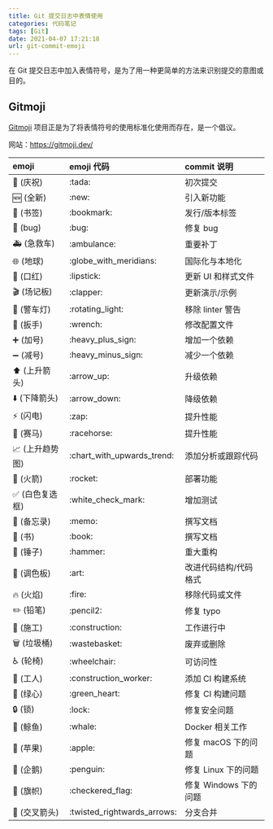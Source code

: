 ```yaml
---
title: Git 提交日志中表情使用
categories: 代码笔记
tags: [Git]
date: 2021-04-07 17:21:18
url: git-commit-emoji
---
```


在 Git 提交日志中加入表情符号，是为了用一种更简单的方法来识别提交的意图或目的。

<!--more-->

## Gitmoji

[Gitmoji](https://github.com/carloscuesta/gitmoji) 项目正是为了将表情符号的使用标准化使用而存在，是一个倡议。

网站：https://gitmoji.dev/

emoji                                   | emoji 代码                   | commit 说明
:--------                               | :--------                    | :--------
:tada: (庆祝)                           | \:tada\:                    | 初次提交
:new: (全新)                            | \:new\:                      | 引入新功能
:bookmark: (书签)                       | \:bookmark\:                 | 发行/版本标签
:bug: (bug)                             | \:bug\:                      | 修复 bug
:ambulance: (急救车)                    | \:ambulance\:                | 重要补丁
:globe_with_meridians: (地球)           | \:globe_with_meridians\:     | 国际化与本地化
:lipstick: (口红)                       | \:lipstick\:                 | 更新 UI 和样式文件
:clapper: (场记板)                      | \:clapper\:                  | 更新演示/示例
:rotating_light: (警车灯)               | \:rotating_light\:           | 移除 linter 警告
:wrench: (扳手)                         | \:wrench\:                   | 修改配置文件
:heavy_plus_sign: (加号)                | \:heavy_plus_sign\:          | 增加一个依赖
:heavy_minus_sign: (减号)               | \:heavy_minus_sign\:         | 减少一个依赖
:arrow_up: (上升箭头)                   | \:arrow_up\:                 | 升级依赖
:arrow_down: (下降箭头)                 | \:arrow_down\:               | 降级依赖
:zap: (闪电)     | \:zap\:      | 提升性能
:racehorse: (赛马)      | \:racehorse\:      | 提升性能
:chart_with_upwards_trend: (上升趋势图) | \:chart_with_upwards_trend\: | 添加分析或跟踪代码
:rocket: (火箭)                         | \:rocket\:                   | 部署功能
:white_check_mark: (白色复选框)         | \:white_check_mark\:           | 增加测试
:memo: (备忘录)          | \:memo\:          | 撰写文档
:book: (书)          | \:book\:| 撰写文档
:hammer: (锤子)                         | \:hammer\:                   | 重大重构
:art: (调色板)                          | \:art\:                      | 改进代码结构/代码格式
:fire: (火焰)                           | \:fire\:                    | 移除代码或文件
:pencil2: (铅笔)                        | \:pencil2\:                  | 修复 typo
:construction: (施工)                   | \:construction\:             | 工作进行中
:wastebasket: (垃圾桶)                  | \:wastebasket\:              | 废弃或删除
:wheelchair: (轮椅)                     | \:wheelchair\:               | 可访问性
:construction_worker: (工人)            | \:construction_worker\:      | 添加 CI 构建系统
:green_heart: (绿心)                    | \:green_heart\:              | 修复 CI 构建问题
:lock: (锁)                             | \:lock\:                     | 修复安全问题
:whale: (鲸鱼)                          | \:whale\:                    | Docker 相关工作
:apple: (苹果)                          | \:apple\:                    | 修复 macOS 下的问题
:penguin: (企鹅)                        | \:penguin\:                  | 修复 Linux 下的问题
:checkered_flag: (旗帜)                 | \:checkered_flag\:           | 修复 Windows 下的问题
:twisted_rightwards_arrows: (交叉箭头)   | \:twisted_rightwards_arrows\:| 分支合并
